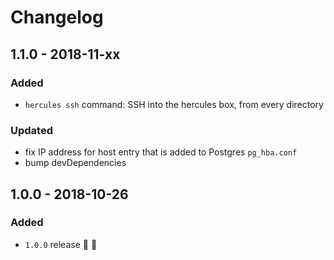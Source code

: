 # Changelog

## 1.1.0 - 2018-11-xx

### Added
- `hercules ssh` command: SSH into the hercules box, from every directory

### Updated
- fix IP address for host entry that is added to Postgres `pg_hba.conf`
- bump devDependencies


## 1.0.0 - 2018-10-26

### Added
- `1.0.0` release 🚀 🎉
